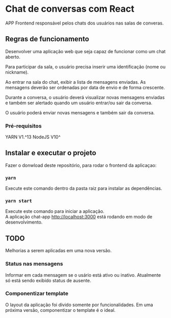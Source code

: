 # Chat de conversas com React

APP Frontend responsável pelos chats dos usuários nas salas de converas. 

## Regras de funcionamento

Desenvolver uma aplicação web que seja capaz de funcionar como um chat aberto.

Para participar da sala, o usuário precisa inserir uma identificação (nome ou nickname).

Ao entrar na sala do chat, exibir a lista de mensagens enviadas. As mensagens deverão ser ordenadas por data de envio e de forma crescente.

Durante a conversa, o usuário deverá visualizar novas mensagens enviadas e também ser alertado quando um usuário entrar/ou sair da conversa.

O usuário poderá enviar novas mensagens e também sair da conversa.

### Pré-requisitos

YARN V1.^13
NodeJS V10^

## Instalar e executar o projeto

Fazer o donwload deste repositório, para rodar o frontend da aplicaçao:

### `yarn`

Execute este comando dentro da pasta raiz para instalar as dependências.<br>

### `yarn start`

 Execute este comando para iniciar a aplicação.<br>
A aplicação chat-app [http://localhost:3000](http://localhost:3000) está rodando em modo de desenvolvimento.<br>

## TODO

Melhorias a serem aplicadas em uma nova versão.

### Status nas mensagens

Informar em cada mensagem se o usário está ativo ou inativo. Atualmente só está sendo exibido status de ausente. 

### Componentizar template

O layout da aplicação foi divido somente por funcionalidades. Em uma próxima versão, componentizar o template é o ideal.
